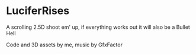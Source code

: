 # LuciferRises

A scrolling 2.5D shoot em' up, if everything works out it will also be a Bullet Hell

Code and 3D assets by me, music by GfxFactor
